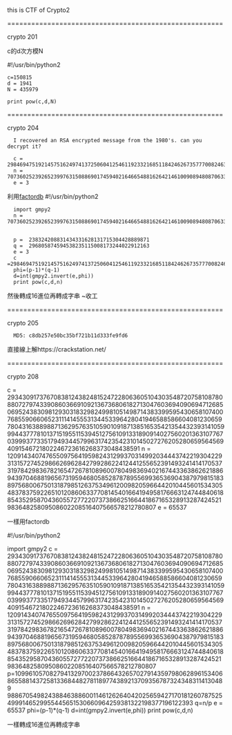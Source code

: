 this is CTF of Crypto2




======================================================

crypto 201

c的d次方模N




   #!/usr/bin/python2
  
    c=150815
    d = 1941
    N = 435979
  
    print pow(c,d,N)
  



======================================================

crypto 204

      I recovered an RSA encrypted message from the 1980's. can you decrypt it?

      c = 29846947519214575162497413725060412546119233216851184246267357770082463030225
      n = 70736025239265239976315088690174594021646654881626421461009089480870633400973
      e = 3

利用[factordb](https://factordb.com/)
      #!/usr/bin/python2

      import gmpy2
      n = 70736025239265239976315088690174594021646654881626421461009089480870633400973


      p =  238324208831434331628131715304428889871
      q =  296805874594538235115008173244022912163
      e = 3
      c =29846947519214575162497413725060412546119233216851184246267357770082463030225
      phi=(p-1)*(q-1)
      d=int(gmpy2.invert(e,phi))
      print pow(c,d,n)

然後轉成16進位再轉成字串
~收工


======================================================

crypto 205

      MD5: c8db257e50bc35bf721b11d333fe9fd6

直接線上解https://crackstation.net/


======================================================

crypto 208

c = 293430917376708381243824815247228063605104303548720758108780880727974339086036691092136736806182713047603694090694712685069524383098129303183298249981051498714383399595430658107400768559066065231114145553134453396428041946588586604081230659780431638898871362957635105901091871385165354213544323931410599944377781013715195511539451275610913318909140275602013631077670399937733517949344579963174235423101450272762052806595645694091546721802246723616268373048438591
n = 1209143407476550975641959824312993703149920344437422193042293131572745298662696284279928622412441255652391493241414170537319784298367821654726781089600780498369402167443363862621886943970468819656731959468058528787895569936536904387979815183897568006750131879851263753496120098205966442010445601534305483783759226510120860633770814540166419495817666312474484061885435295870436055727722073738662516644186716532891328742452198364825809508602208516407566578212780807
e = 65537

一樣用factordb

#!/usr/bin/python2

import gmpy2
c = 293430917376708381243824815247228063605104303548720758108780880727974339086036691092136736806182713047603694090694712685069524383098129303183298249981051498714383399595430658107400768559066065231114145553134453396428041946588586604081230659780431638898871362957635105901091871385165354213544323931410599944377781013715195511539451275610913318909140275602013631077670399937733517949344579963174235423101450272762052806595645694091546721802246723616268373048438591
n = 1209143407476550975641959824312993703149920344437422193042293131572745298662696284279928622412441255652391493241414170537319784298367821654726781089600780498369402167443363862621886943970468819656731959468058528787895569936536904387979815183897568006750131879851263753496120098205966442010445601534305483783759226510120860633770814540166419495817666312474484061885435295870436055727722073738662516644186716532891328742452198364825809508602208516407566578212780807
p=109961057082794132970023786643265702791435979806289615340686558814372581336844827811897743892137093567873243483114130489
9886705498243884638860011461262640420256594271701812607875254999146529955445651530660964259381322198377196122393
q=n/p
e = 65537
phi=(p-1)*(q-1)
d=int(gmpy2.invert(e,phi))
print pow(c,d,n)

一樣轉成16進位再轉成字串

